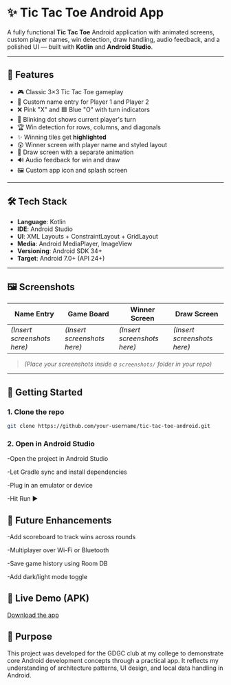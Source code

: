 # ✨ Tic Tac Toe Android App

A fully functional **Tic Tac Toe** Android application with animated screens, custom player names, win detection, draw handling, audio feedback, and a polished UI — built with **Kotlin** and **Android Studio**.

---

## 📱 Features

- 🎮 Classic 3×3 Tic Tac Toe gameplay
- 👤 Custom name entry for Player 1 and Player 2
- ❌ Pink "X" and 🟦 Blue "O" with turn indicators
- 🔄 Blinking dot shows current player's turn
- 🏆 Win detection for rows, columns, and diagonals
- ✨ Winning tiles get **highlighted**
- 😲 Winner screen with player name and styled layout
- 🤝 Draw screen with a separate animation
- 🔊 Audio feedback for win and draw
- 🖼️ Custom app icon and splash screen

---

## 🛠️ Tech Stack

- **Language**: Kotlin
- **IDE**: Android Studio
- **UI**: XML Layouts + ConstraintLayout + GridLayout
- **Media**: Android MediaPlayer, ImageView
- **Versioning**: Android SDK 34+
- **Target**: Android 7.0+ (API 24+)

---

## 🖼️ Screenshots

| Name Entry | Game Board | Winner Screen | Draw Screen |
|------------|------------|----------------|-------------|
| *(Insert screenshots here)* | *(Insert screenshots here)* | *(Insert screenshots here)* | *(Insert screenshots here)* |

> *(Place your screenshots inside a `screenshots/` folder in your repo)*

---

## 🚀 Getting Started

### 1. Clone the repo
```bash
git clone https://github.com/your-username/tic-tac-toe-android.git
```
### 2. Open in Android Studio
-Open the project in Android Studio

-Let Gradle sync and install dependencies

-Plug in an emulator or device

-Hit Run ▶️

## 🎯 Future Enhancements
 -Add scoreboard to track wins across rounds

 -Multiplayer over Wi-Fi or Bluetooth

 -Save game history using Room DB

 -Add dark/light mode toggle

 ## 📱 Live Demo (APK)
[Download the app](https://drive.google.com/file/d/1369IBxiSpFB4WafBbfo0FEuRs9MG4-7l/view?usp=sharing)
## 🧠 Purpose

This project was developed for the GDGC club at my college to demonstrate core Android development concepts through a practical app. It reflects my understanding of architecture patterns, UI design, and local data handling in Android.


